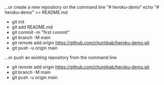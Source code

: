 …or create a new repository on the command line
"# heroku-demo" 
echo "# heroku-demo" >> README.md
- git init
- git add README.md
- git commit -m "first commit"
- git branch -M main
- git remote add origin https://github.com/chuntikab/heroku-demo.git
- git push -u origin main

…or push an existing repository from the command line
- git remote add origin https://github.com/chuntikab/heroku-demo.git
- git branch -M main
- git push -u origin main


